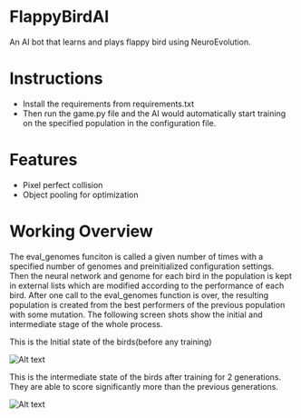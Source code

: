 # FlappyBirdAI
An AI bot that learns and plays flappy bird using NeuroEvolution.

# Instructions
- Install the requirements from requirements.txt
- Then run the game.py file and the AI would automatically start training on the specified population in the configuration file.

# Features
- Pixel perfect collision
- Object pooling for optimization

# Working Overview
The eval_genomes funciton is called a given number of times with a specified number of genomes and preinitialized configuration settings. Then the neural network and genome for each bird in the population is kept in external lists which are modified according to the performance of each bird.
After one call to the eval_genomes function is over, the resulting population is created from the best performers of the previous population with some mutation. The following screen shots show the initial and intermediate stage of the whole process.

This is the Initial state of the birds(before any training)

![Alt text](https://gdurl.com/HeYR "Initial State")

This is the intermediate state of the birds after training for 2 generations. They are able to score significantly more than the previous generations.

![Alt text](https://gdurl.com/Ts9X "Intermediate State")
